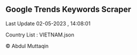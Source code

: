 

## Google Trends Keywords Scraper 
 
Last Update 02-05-2023 , 14:08:01

Country List :
VIETNAM.json



© Abdul Muttaqin 
